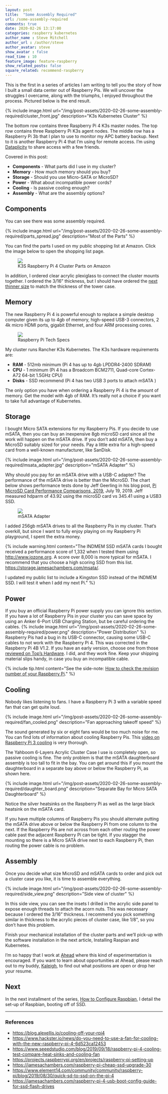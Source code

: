 ```yaml
---
layout: post
title:  "Some Assembly Required"
url: /some-assembly-required
comments: true
date: 2020-02-26 13:17:00
categories: raspberry kubernetes
author_name : Steve Mitchell
author_url : /author/steve
author_avatar: steve
show_avatar : false
read_time : 10
feature_image: feature-raspberry
show_related_posts: false
square_related: recommend-raspberry
---
```


This is the first in a series of articles I am writing to tell you the story of how I built a small data center out of Raspberry Pis. We will uncover the struggles I overcame, along with the triumphs, I enjoyed throughout the process. Pictured below is the end result.

{% include image.html url="/img/post-assets/2020-02-26-some-assembly-required/cluster_front.jpg" description="K3s Kubernetes Cluster" %}

The bottom row contains three Raspberry Pi 4 K3s master nodes. The top row contains three Raspberry Pi K3s agent nodes. The middle row has a Raspberry Pi 3b that I plan to use to monitor my APC battery backup. Next to it is another Raspberry Pi 4 that I’m using for remote access. I’m using <a href="https://www.dataplicity.com/app/">Dataplicity</a> to share access with a few friends.

Covered in this post:
* **Components** - What parts did I use in my cluster?
* **Memory** - How much memory should you buy?
* **Storage** - Should you use Micro-SATA or MicroSD?
* **Power** - What about incompatible power cords?
* **Cooling** - Is passive cooling enough?
* **Assembly** - What are the assembly options?

## Components
You can see there was some assembly required.

{% include image.html url="/img/post-assets/2020-02-26-some-assembly-required/parts_spread.jpg" description="Most of the Parts" %}

You can find the parts I used on my public shopping list at Amazon. Click the image below to open the shopping list page.

<figure>
    <a href="https://www.amazon.com/ideas/amzn1.account.AHYJ6ZRYBTXK37T2RDJPTLDER2CA/1GR6KKLS0JP9Q"><img src="/img/post-assets/2020-02-26-some-assembly-required/components.jpg"></a>
    <figcaption>K3S Raspberry Pi 4 Cluster Parts on Amazon</figcaption>
</figure>

In addition, I ordered clear acrylic plexiglass to connect the cluster mounts together. I ordered the 3/16” thickness, but I should have ordered the <a href="https://www.estreetplastics.com/1-8-x-6-x-12-Clear-Acrylic-Plexiglass-Sheet-p/1001250612.htm">next thinner size</a> to match the thickness of the tower case.

## Memory
The new Raspberry Pi 4 is powerful enough to replace a simple desktop computer given its up to 4gb of memory, high-speed USB-3 connectors, 2 4k micro HDMI ports, gigabit Ethernet, and four ARM processing cores.

<figure>
    <a href="https://www.raspberrypi.org/products/raspberry-pi-4-model-b/specifications/"><img src="/img/post-assets/2020-02-26-some-assembly-required/raspberrypispecs.png"></a>
    <figcaption>Raspberry Pi Tech Specs</figcaption>
</figure>

My cluster runs Rancher K3s Kubernetes. The K3s hardware requirements are:
* **RAM** - 512mb minimum (Pi 4 has up to 4gb LPDDR4-2400 SDRAM)
* **CPU** - 1 minimum (Pi 4 has a Broadcom BCM2711, Quad-core Cortex-A72 64-bit 1.5GHz CPU)
* **Disks** - SSD recommend (Pi 4 has two USB 3 ports to attach mSATA )

The only option you have when ordering a Raspberry Pi 4 is the amount of memory. Get the model with 4gb of RAM. It’s really not a choice if you want to take full advantage of Kubernetes. 

## Storage
I bought Micro SATA extensions for my Raspberry Pis. If you decide to use mSATA, then you can buy an inexpensive 8gb microSD card since all the work will happen on the mSATA drive. If you don’t add mSATA, then buy a MicroSD suitably sized for your needs. Pay a little extra for a high-speed card from a well-known manufacturer, like SanDisk. 

{% include image.html url="/img/post-assets/2020-02-26-some-assembly-required/msata_adapter.jpg" description="mSATA Adapter" %}

Why should you pay for an mSATA drive with a USB-C adapter? The performance of the mSATA drive is better than the MicroSD. The chart below shows performance tests done by Jeff Geerling in his blog post, <a href="https://www.jeffgeerling.com/blog/2019/raspberry-pi-microsd-card-performance-comparison-2019Raspberry">Pi MicroSD Card Performance Comparisons, 2019</a>,  July 19, 2019. Jeff measured hdparm of 43.92 using the microSD card vs 345.41 using a USB3 SSD.

<figure>
    <a href="https://www.jeffgeerling.com/blog/2019/raspberry-pi-microsd-card-performance-comparison-2019Raspberry"><img src="/img/post-assets/2020-02-26-some-assembly-required/pi-4-microsd-performance-vs-pi-3-b-plus.png"></a>
    <figcaption>mSATA Adapter</figcaption>
</figure>

I added 256gb mSATA drives to all the Raspberry Pis in my cluster. That’s overkill, but since I want to fully enjoy playing on my Raspberry Pi playground, I spent the extra money.

{% include warning.html content="The INDMEM SSD mSATA cards I bought received a performance score of 1,332 when I tested them using http://www.iozone.org. A score over 8,000 is more typical for mSATA. I recommend that you choose a high scoring SSD from this list. <a href='https://storage.jamesachambers.com/msata/'>https://storage.jamesachambers.com/msata/</a>.  

I updated my public list to include a Kingston SSD instead of the INDMEM SSD. I will test it when I add my next Pi." %}


## Power
If you buy an official Raspberry Pi power supply you can ignore this section. If you have a lot of Raspberry Pis in your cluster you can save space by using an Anker 6-Port USB Charging Station, but be careful ordering the cables.
{% include image.html url="/img/post-assets/2020-02-26-some-assembly-required/power.png" description="Power Distribution" %}
Raspberry Pis had a bug in its USB-C connector, causing some USB-C cables to not work with the Raspberry Pi 4. This was corrected in the Raspberry Pi 4B V1.2. If you have an early version, choose one from those <a href="https://www.tomshardware.com/news/raspberry-pi-4-usb-c-cables-that-work,39869.html">reviewed on Top’s Hardware</a>. I did, and they work fine. Keep your shipping material slips handy, in case you buy an incompatible cable. 

{% include tip.html content="See the side-note: <a href='/side_notes/how-to-check-the-revision-number-of-your-raspberry-pi.html'>How to check the revision number of your Raspberry Pi</a>." %}

## Cooling
Nobody likes listening to fans. I have a Raspberry Pi 3 with a variable speed fan that can get quite loud.

{% include image.html url="/img/post-assets/2020-02-26-some-assembly-required/fan_cooled.png" description="Fan approaching takeoff speed" %}

The sound generated by six or eight fans would be too much noise for me. You can find lots of information about cooling Raspberry Pis. This <a href="https://www.youtube.com/watch?v=e6okZKRwnTQ">video on Raspberry Pi 3 cooling</a> is very thorough. 

The Yahboom 6-Layers Acrylic Cluster Case I use is completely open, so passive cooling is fine. The only problem is that the mSATA daughterboard assembly is too tall to fit in the bay. You can get around this if you mount the daughterboard in a separate bay above or below the Raspberry Pi, as shown here. 

{% include image.html url="/img/post-assets/2020-02-26-some-assembly-required/daughter_board.png" description="Separate Bay for Micro SATA Daughterboard" %}

Notice the silver heatsinks on the Raspberry Pi as well as the large black heatsink on the mSATA card.

If you have multiple columns of Raspberry Pis you should alternate putting the mSATA drive above or below the Raspberry Pi from one column to the next. If the Raspberry Pis are not across from each other routing the power cable past the adjacent Raspberry Pi can be tight. If you stagger the mounting so there is a Micro SATA drive next to each Raspberry Pi, then routing the power cable is no problem.
## Assembly
Once you decide what size MicroSD and mSATA cards to order and pick out a cluster case you like, it is time to assemble everything. 

{% include image.html url="/img/post-assets/2020-02-26-some-assembly-required/side_view.png" description="Side view of cluster" %}

In this side view, you can see the insets I drilled in the acrylic side panel to expose enough threads to attach the acorn nuts. This was necessary because I ordered the 3/16” thickness. I recommend you pick something similar in thickness to the acrylic pieces of cluster case, like 1/8", so you don’t have this problem.

Finish your mechanical installation of the cluster parts and we’ll pick-up with the software installation in the next article, Installing Raspian and Kubernetes.

I’m so happy that I work at <a href="https://thinkahead.com">Ahead</a> where this kind of experimentation is encouraged. If you want to learn about opportunities at Ahead, please reach out to my buddy, <a href="mailto:kaleigh.baker@thinkahead.com">Kaleigh</a>, to find out what positions are open or drop her your resume. 

## Next
In the next installment of the series, <a href="https://smitchell.github.io/how-to-configure-raspbian-linux">How to Configure Raspbian</a>, I detail the set-up of Raspbian, booting off of SSD.

----
### References
* <a href="https://blog.alexellis.io/cooling-off-your-rpi4/">https://blog.alexellis.io/cooling-off-your-rpi4</a>
* <a href="https://www.hackster.io/news/do-you-need-to-use-a-fan-for-cooling-with-the-new-raspberry-pi-4-6d523ca12453">https://www.hackster.io/news/do-you-need-to-use-a-fan-for-cooling-with-the-new-raspberry-pi-4-6d523ca12453</a>
* <a href="https://www.seeedstudio.com/blog/2019/09/18/raspberry-pi-4-cooling-test-compare-heat-sinks-and-cooling-fan/">https://www.seeedstudio.com/blog/2019/09/18/raspberry-pi-4-cooling-test-compare-heat-sinks-and-cooling-fan</a>
* <a href="https://projects.raspberrypi.org/en/projects/raspberry-pi-setting-up">https://projects.raspberrypi.org/en/projects/raspberry-pi-setting-up</a>
* <a href="https://jamesachambers.com/raspberry-pi-cheap-ssd-upgrade-30/">https://jamesachambers.com/raspberry-pi-cheap-ssd-upgrade-30</a>
* <a href="https://www.element14.com/community/community/raspberry-pi/blog/2019/08/30/quick-sd-to-ssd-on-the-pi-4">https://www.element14.com/community/community/raspberry-pi/blog/2019/08/30/quick-sd-to-ssd-on-the-pi-4</a>
*  <a href="https://jamesachambers.com/raspberry-pi-4-usb-boot-config-guide-for-ssd-flash-drives/">https://jamesachambers.com/raspberry-pi-4-usb-boot-config-guide-for-ssd-flash-drives</a>


[jekyll]:      http://jekyllrb.com
[jekyll-gh]:   https://github.com/jekyll/jekyll
[jekyll-help]: https://github.com/jekyll/jekyll-help
